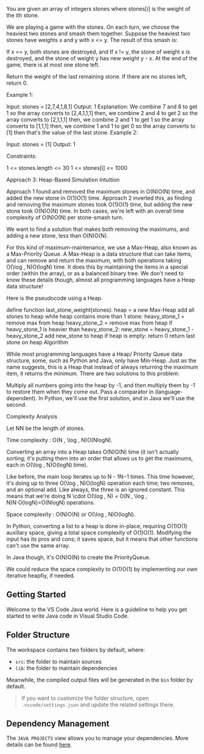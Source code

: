 You are given an array of integers stones where stones[i] is the weight of the ith stone.

We are playing a game with the stones. On each turn, we choose the heaviest two stones and smash them together. Suppose the heaviest two stones have weights x and y with x <= y. The result of this smash is:

If x == y, both stones are destroyed, and
If x != y, the stone of weight x is destroyed, and the stone of weight y has new weight y - x.
At the end of the game, there is at most one stone left.

Return the weight of the last remaining stone. If there are no stones left, return 0.

 

Example 1:

Input: stones = [2,7,4,1,8,1]
Output: 1
Explanation: 
We combine 7 and 8 to get 1 so the array converts to [2,4,1,1,1] then,
we combine 2 and 4 to get 2 so the array converts to [2,1,1,1] then,
we combine 2 and 1 to get 1 so the array converts to [1,1,1] then,
we combine 1 and 1 to get 0 so the array converts to [1] then that's the value of the last stone.
Example 2:

Input: stones = [1]
Output: 1
 

Constraints:

1 <= stones.length <= 30
1 <= stones[i] <= 1000


Approach 3: Heap-Based Simulation
Intuition

Approach 1 found and removed the maximum stones in O(N)O(N) time, and added the new stone in O(1)O(1) time. Approach 2 inverted this, as finding and removing the maximum stones took O(1)O(1) time, but adding the new stone took O(N)O(N) time. In both cases, we're left with an overall time complexity of O(N)O(N) per stone-smash turn.

We want to find a solution that makes both removing the maximums, and adding a new stone, less than O(N)O(N).

For this kind of maximum-maintenance, we use a Max-Heap, also known as a Max-Priority Queue. A Max-Heap is a data structure that can take items, and can remove and return the maximum, with both operations taking O(\log \, N)O(logN) time. It does this by maintaining the items in a special order (within the array), or as a balanced binary tree. We don't need to know these details though, almost all programming languages have a Heap data structure!

Here is the pseudocode using a Heap.

define function last_stone_weight(stones):
    heap = a new Max-Heap
    add all stones to heap
    while heap contains more than 1 stone:
        heavy_stone_1 = remove max from heap
        heavy_stone_2 = remove max from heap
        if heavy_stone_1 is heavier than heavy_stone_2:
            new_stone = heavy_stone_1 - heavy_stone_2
            add new_stone to heap
    if heap is empty:
        return 0
    return last stone on heap
Algorithm

While most programming languages have a Heap/ Priority Queue data structure, some, such as Python and Java, only have Min-Heap. Just as the name suggests, this is a Heap that instead of always returning the maximum item, it returns the minimum. There are two solutions to this problem:

Multiply all numbers going into the heap by -1, and then multiply them by -1 to restore them when they come out.
Pass a comparator in (language-dependent).
In Python, we'll use the first solution, and in Java we'll use the second.


Complexity Analysis

Let NN be the length of stones.

Time complexity : O(N \, \log \, N)O(NlogN).

Converting an array into a Heap takes O(N)O(N) time (it isn't actually sorting; it's putting them into an order that allows us to get the maximums, each in O(\log \, N)O(logN) time).

Like before, the main loop iterates up to N - 1N−1 times. This time however, it's doing up to three O(\log \, N)O(logN) operation each time; two removes, and an optional add. Like always, the three is an ignored constant. This means that we're doing N \cdot O(\log \, N) = O(N \, \log \, N)N⋅O(logN)=O(NlogN) operations.

Space complexity : O(N)O(N) or O(\log \, N)O(logN).

In Python, converting a list to a heap is done in-place, requiring O(1)O(1) auxillary space, giving a total space complexity of O(1)O(1). Modifying the input has its pros and cons; it saves space, but it means that other functions can't use the same array.

In Java though, it's O(N)O(N) to create the PriorityQueue.

We could reduce the space complexity to O(1)O(1) by implementing our own iterative heapfiy, if needed.




## Getting Started

Welcome to the VS Code Java world. Here is a guideline to help you get started to write Java code in Visual Studio Code.

## Folder Structure

The workspace contains two folders by default, where:

- `src`: the folder to maintain sources
- `lib`: the folder to maintain dependencies

Meanwhile, the compiled output files will be generated in the `bin` folder by default.

> If you want to customize the folder structure, open `.vscode/settings.json` and update the related settings there.

## Dependency Management

The `JAVA PROJECTS` view allows you to manage your dependencies. More details can be found [here](https://github.com/microsoft/vscode-java-dependency#manage-dependencies).

